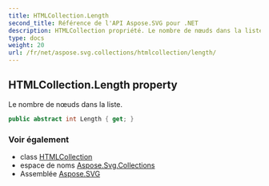 ```yaml
---
title: HTMLCollection.Length
second_title: Référence de l'API Aspose.SVG pour .NET
description: HTMLCollection propriété. Le nombre de nœuds dans la liste.
type: docs
weight: 20
url: /fr/net/aspose.svg.collections/htmlcollection/length/
---
```

## HTMLCollection.Length property

Le nombre de nœuds dans la liste.

```csharp
public abstract int Length { get; }
```

### Voir également

* class [HTMLCollection](../)
* espace de noms [Aspose.Svg.Collections](../../htmlcollection/)
* Assemblée [Aspose.SVG](../../../)


